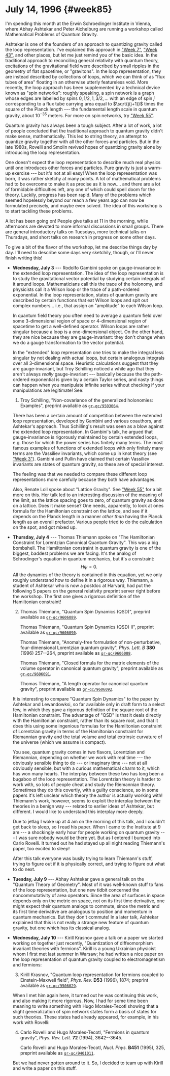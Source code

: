 # July 14, 1996 {#week85}

I'm spending this month at the Erwin Schroedinger Institute in Vienna,
where Abhay Ashtekar and Peter Aichelburg are running a workshop called
Mathematical Problems of Quantum Gravity.

Ashtekar is one of the founders of an approach to quantizing gravity
called the loop representation. I've explained this approach in
["Week 7"](#week7), ["Week 43"](#week43), and other places,
but let me just remind you of the basic idea. In the traditional
approach to reconciling general relativity with quantum theory,
excitations of the gravitational field were described by small ripples
in the geometry of flat spacetime, or "gravitons". In the loop
representation, they are instead described by collections of loops,
which we can think of as "flux tubes of area" floating in an otherwise
utterly featureless void. More recently, the loop approach has been
supplemented by a technical device known as "spin networks": roughly
speaking, a spin network is a graph whose edges are labelled by spins
$0,1/2,1,3/2,\ldots$ with an edge of spin $j$ corresponding to a flux tube
carrying area equal to $\sqrt{j(j+1)}$ times the square of the Planck
length --- the fundamental length scale in quantum gravity, about
$10^{-35}$ meters. For more on spin networks, try
["Week 55"](#week55).

Quantum gravity has always been a tough subject. After a lot of work, a
lot of people concluded that the traditional approach to quantum gravity
didn't make sense, mathematically. This led to string theory, an
attempt to quantize gravity together with all the other forces and
particles. But in the late 1980s, Rovelli and Smolin revived hopes of
quantizing gravity alone by introducing the loop representation.

One doesn't expect the loop representation to describe much real
physics until one introduces other forces and particles. Pure gravity is
just a warm-up exercise --- but it's not at all easy! When the loop
representation was born, it was rather sketchy at many points. A lot of
mathematical problems had to be overcome to make it as precise as it is
now.... and there are a lot of formidable difficulties left, any one of
which could spell doom for the theory. Luckily, progress has been rapid.
Many of the problems which seemed hopelessly beyond our reach a few
years ago can now be formulated precisely, and maybe even solved. The
idea of this workshop is to start tackling these problems.

A lot has been going on! People give talks at 11 in the morning, while
afternoons are devoted to more informal discussions in small groups.
There are general introductory talks on Tuesdays, more technical talks
on Thursdays, and short talks on research in progress on some other
days.

To give a bit of the flavor of the workshop, let me describe things day
by day. I'll need to describe some days very sketchily, though, or
I'll never finish writing this!

- **Wednesday, July 3** --- Rodolfo Gambini spoke on gauge-invariance in the
    extended loop representation. The idea of the loop representation is to
    study the gravitational vector potential by studying certain integrals
    of it around loops. Mathematicians call this the trace of the holonomy,
    and physicists call it a Wilson loop or the trace of a path-ordered
    exponential. In the loop representation, states of quantum gravity are
    described by certain functions that eat Wilson loops and spit out
    complex numbers... i.e., that assign an "amplitude" to each Wilson
    loop.

    In quantum field theory you often need to average a quantum field over
    some 3-dimensional region of space or 4-dimensional region of spacetime
    to get a well-defined operator. Wilson loops are rather singular because
    a loop is a one-dimensional object. On the other hand, they are nice
    because they are gauge-invariant: they don't change when we do a gauge
    transformation to the vector potential.

    In the "extended" loop representation one tries to make the integral
    less singular by not dealing with actual loops, but certain analogous
    integrals over all 3-dimensional space. Heuristic calculations suggest
    that they are gauge-invariant, but Troy Schilling noticed a while ago
    that they aren't always *really* gauge-invariant --- basically
    because the the path-ordered exponential is given by a certain Taylor
    series, and nasty things can happen when you manipulate infinite series
    without checking if your manipulations are legitimate! See:

    1) Troy Schilling, "Non-covariance of the generalized holonomies: Examples", preprint available as [`gr-qc/9503064`](https://arxiv.org/abs/gr-qc/9503064).

    There has been a certain amount of competition between the extended loop
    representation, developed by Gambini and various coauthors, and
    Ashtekar's approach. Thus Schilling's result was seen as a blow
    against the extended loop representation. In Gambini's talk, he argued
    that gauge-invariance is rigorously maintained by certain extended
    loops, e.g. those for which the power series has finitely many terms.
    The most famous examples of functions of extended loops with only
    finitely many terms are the Vassiliev invariants, which come up in knot
    theory (see ["Week 3"](#week3)). Gambini and Pullin have claimed
    that certain Vassiliev invariants are states of quantum gravity, so
    these are of special interest.

    The feeling was that we needed to compare these different loop
    representations more carefully because they both have advantages.

    Also, Renate Loll spoke about "Lattice Gravity". See
    ["Week 55"](#week55) for a bit more on this. Her talk led to an
    interesting discussion of the meaning of the limit, as the lattice
    spacing goes to zero, of quantum gravity as done on a lattice. Does it
    make sense? One needs, apparently, to look at ones formula for the
    Hamiltonian constraint on the lattice, and see if it depends on the
    Planck length in a manner *other than* having the Planck length as an
    overall prefactor. Various people tried to do the calculation on the
    spot, and got mixed up.

- **Thursday, July 4** --- Thomas Thiemann spoke on "The Hamiltonian Constraint
    for Lorentzian Canonical Quantum Gravity". This was a big bombshell.
    The Hamiltonian constraint in quantum gravity is one of the biggest,
    baddest problems we are facing. It's the analog of Schrodinger's
    equation in quantum mechanics, but it's a constraint:
    $$H\psi=0.$$
    All the dynamics of the theory is contained in this equation, yet we
    only roughly understand how to define it in a rigorous way. Thiemann, a
    student of Ashtekar who is now a postdoc at Harvard, had put the
    following 5 papers on the general relativity preprint server right
    before the workshop. The first one gives a rigorous definition of the
    Hamiltonian constraint!

    2) Thomas Thiemann, "Quantum Spin Dynamics (QSD)", preprint available as [`gr-qc/9606089`](https://arxiv.org/abs/gr-qc/9606089).

        Thomas Thiemann, "Quantum Spin Dynamics (QSD) II", preprint available as [`gr-qc/9606090`](https://arxiv.org/abs/gr-qc/9606090).

        Thomas Thiemann, "Anomaly-free formulation of non-perturbative, four-dimensional Lorentzian quantum gravity", _Phys. Lett. B_ **380** (1996) 257--264, preprint available as [`gr-qc/9606088`](https://arxiv.org/abs/gr-qc/9606088).

        Thomas Thiemann, "Closed formula for the matrix elements of the volume operator in canonical quantum gravity", preprint available as [`gr-qc/9606091`](https://arxiv.org/abs/gr-qc/9606091).

        Thomas Thiemann, "A length operator for canonical quantum gravity", preprint available as [`gr-qc/9606092`](https://arxiv.org/abs/gr-qc/9606092).

    It is interesting to compare "Quantum Spin Dynamics" to the paper by
    Ashtekar and Lewandowksi, so far available only in draft form to a
    select few, in which they gave a rigorous definition of the square root
    of the Hamiltonian constraint. The advantage of "QSD" is that it deals
    directly with the Hamiltonian constraint, rather than its square root,
    and that it does this using some ingenious formulas for the Hamiltonian
    constraint of Lorentzian gravity in terms of the Hamiltonian constraint
    for Riemannian gravity and the total volume and total extrinsic
    curvature of the universe (which we assume is compact).

    You see, quantum gravity comes in two flavors, Lorentzian and
    Riemannian, depending on whether we work with real time --- the
    obviously sensible thing to do --- or imaginary time --- not at all
    obviously sensible, but with a curious mathematical charm to it, which
    has won many hearts. The interplay between these two has long been a
    bugaboo of the loop representation. The Lorentzian theory is harder to
    work with, so lots of people cheat and study the Riemannian theory.
    Sometimes they do this covertly, with a guilty conscience, so in some
    papers it's left unclear which theory the author is actually working
    with! Thiemann's work, however, seems to exploit the interplay between
    the theories in a benign way --- related to earlier ideas of Ashtekar,
    but different. I would like to understand this interplay more deeply.

    Due to jetlag I woke up at 4 am on the morning of this talk, and I
    couldn't get back to sleep, so I read his paper. When I came to the
    Institute at 9 am --- a shockingly early hour for people working on
    quantum gravity --- I was sure nobody would be there yet. But as I
    entered I bumped into Carlo Rovelli. It turned out he had stayed up all
    night reading Thiemann's paper, too excited to sleep!

    After this talk everyone was busily trying to learn Thiemann's stuff,
    trying to figure out if it is physically correct, and trying to figure
    out what to do next.

- **Tuesday, July 9** --- Abhay Ashtekar gave a general talk on the "Quantum
    Theory of Geometry". Most of it was well-known stuff to fans of the
    loop representation, but one new tidbit concerned the noncommutativity
    of area operators. Since the area of surfaces in space depends only on
    the metric on space, not on its first time derivative, one might expect
    their quantum analogs to commute, since the metric and its first time
    derivative are analogous to position and momentum in quantum mechanics.
    But they don't commute! In a later talk, Ashtekar explained that this
    is not really a strange new feature of quantum gravity, but one which
    has its classical analog.

- **Wednesday, July 10** --- Kirill Krasnov gave a talk on a paper we started
    working on together just recently, "Quantization of diffeomorphism
    invariant theories with fermions". Kirill is a young Ukrainian
    physicist whom I first met last summer in Warsaw; he had written a nice
    paper on the loop representation of quantum gravity coupled to
    electromagnetism and fermions:

    3) Kirill Krasnov, "Quantum loop representation for fermions coupled to Einstein-Maxwell field", _Phys. Rev._ **D53** (1996), 1874; preprint available as [`gr-qc/9506029`](https://arxiv.org/abs/gr-qc/9506029).

    When I met him again here, it turned out he was continuing this work,
    and also making it more rigorous. Now, I had for some time been meaning
    to write something with Hugo Morales-Tecotl showing that a slight
    generalization of spin network states form a basis of states for such
    theories. These states had already appeared, for example, in his work
    with Rovelli:

    4) Carlo Rovelli and Hugo Morales-Tecotl, "Fermions in quantum gravity", _Phys. Rev. Lett._ **72** (1994), 3642--3645.

        Carlo Rovelli and Hugo Morales-Tecotl, _Nucl. Phys._ **B451** (1995), 325, preprint available as [`gr-qc/9401011`](https://arxiv.org/abs/gr-qc/9401011).

    But we had never gotten around to it. So, I decided to team up with
    Kirill and write a paper on this stuff.
